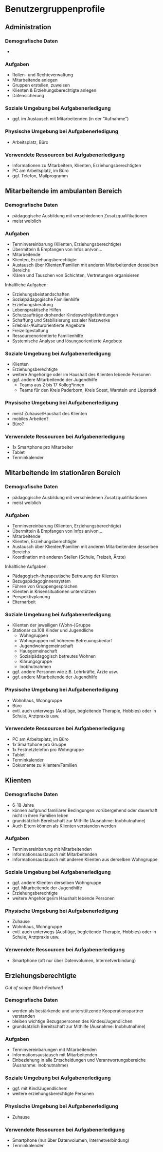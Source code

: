 # Benutzergruppenprofile

## Administration

### Demografische Daten

-

### Aufgaben

- Rollen- und Rechteverwaltung
- Mitarbeitende anlegen
- Gruppen erstellen, zuweisen
- Klienten & Erziehungsberechtigte anlegen
- Datensicherung

### Soziale Umgebung bei Aufgabenerledigung

- ggf. im Austausch mit Mitarbeitenden (in der "Aufnahme")

### Physische Umgebung bei Aufgabenerledigung

- Arbeitsplatz, Büro

### Verwendete Ressourcen bei Aufgabenerledigung

- Informationen zu Mitarbeitern, Klienten, Erziehungsberechtigten
- PC am Arbeitsplatz, im Büro
- ggf. Telefon, Mailprogramm


## Mitarbeitende im ambulanten Bereich

### Demografische Daten

- pädagogische Ausbildung mit verschiedenen Zusatzqualifikationen
- meist weiblich

### Aufgaben

- Terminvereinbarung (Klienten, Erziehungsberechtigte)
- Übermitteln & Empfangen von Infos an/von...
- Mitarbeitende
- Klienten, Erziehungsberechtigte
- Austausch über Klienten/Familien mit anderen Mitarbeitenden desselben Bereichs
- Klären und Tauschen von Schichten, Vertretungen organisieren

Inhaltliche Aufgaben:
- Erziehungsbeistandschaften
- Sozialpädagogische Familienhilfe
- Erziehungsberatung
- Lebenspraktische Hilfen
- Schutzaufträge drohender Kindeswohlgefährdungen
- Schaffung und Stabilisierung sozialer Netzwerke
- Erlebnis-/Kulturorientierte Angebote
- Freizeitgestaltung
- Ressourcenorientierte Familienhilfe
- Systemische Analyse und lösungsorientierte Angebote

### Soziale Umgebung bei Aufgabenerledigung

- Klienten
- Erziehungsberechtigte
- weitere Angehörige oder im Haushalt des Klienten lebende Personen
- ggf. andere Mitarbeitende der Jugendhilfe
  - Teams aus 2 bis 17 Kolleg*innen
  - Teams für den Kreis Paderborn, Kreis Soest, Warstein und Lippstadt

### Physische Umgebung bei Aufgabenerledigung

- meist Zuhause/Haushalt des Klienten
- mobiles Arbeiten?
- Büro?

### Verwendete Ressourcen bei Aufgabenerledigung

- 1x Smartphone pro Mitarbeiter
- Tablet
- Terminkalender

## Mitarbeitende im stationären Bereich

### Demografische Daten

- pädagogische Ausbildung mit verschiedenen Zusatzqualifikationen
- meist weiblich

### Aufgaben

- Terminvereinbarung (Klienten, Erziehungsberechtigte)
- Übermitteln & Empfangen von Infos an/von...
- Mitarbeitende
- Klienten, Erziehungsberechtigte
- Austausch über Klienten/Familien mit anderen Mitarbeitenden desselben Bereichs
- Koordination mit anderen Stellen (Schule, Freizeit, Ärzte)

Inhaltliche Aufgaben:
- Pädagogisch-therapeutische Betreuung der Klienten
- Bezugspädagoginnensystem
- Führen von Gruppengesprächen
- Klienten in Krisensituationen unterstützen
- Perspektivplanung
- Elternarbeit

### Soziale Umgebung bei Aufgabenerledigung

- Klienten der jeweiligen (Wohn-)Gruppe
- Stationär ca.108 Kinder und Jugendliche
  - Wohngruppen
  - Wohngruppen mit höherem Betreuungsbedarf
  - Jugendwohngemeinschaft
  - Hausgemeinschaft
  - Sozialpädagogisch betreutes Wohnen
  - Klärungsgruppe
  - Inobhutnahmen
- ggf. andere Personen wie z.B. Lehrkräfte, Ärzte usw.
- ggf. andere Mitarbeitende der Jugendhilfe

### Physische Umgebung bei Aufgabenerledigung

- Wohnhaus, Wohngruppe
- Büro
- evtl. auch unterwegs (Ausflüge, begleitende Therapie, Hobbies) oder in Schule, Arztpraxis usw.

### Verwendete Ressourcen bei Aufgabenerledigung

- PC am Arbeitsplatz, im Büro
- 1x Smartphone pro Gruppe
- 1x Festnetztelefon pro Wohngruppe
- Tablet
- Terminkalender
- Dokumente zu Klienten/Familien


## Klienten

### Demografische Daten

- 6-18 Jahre
- können aufgrund familiärer Bedingungen vorübergehend oder dauerhaft nicht in ihren Familien leben
- grundsätzlich Bereitschaft zur Mithilfe (Ausnahme: Inobhutnahme)
- Auch Eltern können als Klienten verstanden werden

### Aufgaben
- Terminvereinbarung mit Mitarbeitenden
- Informationsaustausch mit Mitarbeitenden
- Informationsaustausch mit anderen Klienten aus derselben Wohngruppe

### Soziale Umgebung bei Aufgabenerledigung

- ggf. andere Klienten derselben Wohngruppe
- ggf. Mitarbeitende der Jugendhilfe
- Erziehungsberechtigte
- weitere Angehörige/im Haushalt lebende Personen

### Physische Umgebung bei Aufgabenerledigung

- Zuhause
- Wohnhaus, Wohngruppe
- evtl. auch unterwegs (Ausflüge, begleitende Therapie, Hobbies) oder in Schule, Arztpraxis usw.

### Verwendete Ressourcen bei Aufgabenerledigung

- Smartphone (oft nur über Datenvolumen, Internetverbindung)

## Erziehungsberechtigte

*Out of scope (Next-Feature!)*

### Demografische Daten

- werden als bestärkende und unterstützende Kooperationspartner verstanden
- bleiben wichtige Bezugspersonen des Kindes/Jugendlichen
- grundsätzlich Bereitschaft zur Mithilfe (Ausnahme: Inobhutnahme)

### Aufgaben

- Terminvereinbarungen mit Mitarbeitenden
- Informationsaustausch mit Mitarbeitenden
- Einbeziehung in alle Entscheidungen und Verantwortungsbereiche (Ausnahme: Inobhutnahme)

### Soziale Umgebung bei Aufgabenerledigung

- ggf. mit Kind/Jugendlichem
- weitere erziehungsberechtigte Personen

### Physische Umgebung bei Aufgabenerledigung

- Zuhause

### Verwendete Ressourcen bei Aufgabenerledigung

- Smartphone (nur über Datenvolumen, Internetverbindung)
- Terminkalender